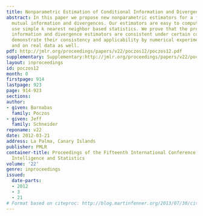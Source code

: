 ```yaml
---
title: Nonparametric Estimation of Conditional Information and Divergences
abstract: In this paper we propose new nonparametric estimators for a family of conditional
  mutual information and divergences. Our estimators are easy to compute; they only
  use simple k nearest neighbor based statistics. We prove that the proposed conditional
  information and divergence estimators are consistent under certain conditions, and
  demonstrate their consistency and applicability by numerical experiments on simulated
  and on real data as well.
pdf: http://jmlr.org/proceedings/papers/v22/poczos12/poczos12.pdf
supplementary: Supplementary:http://jmlr.org/proceedings/papers/v22/poczos12/poczos12Supple.pdf
layout: inproceedings
id: poczos12
month: 0
firstpage: 914
lastpage: 923
page: 914-923
sections: 
author:
- given: Barnabas
  family: Poczos
- given: Jeff
  family: Schneider
reponame: v22
date: 2012-03-21
address: La Palma, Canary Islands
publisher: PMLR
container-title: Proceedings of the Fifteenth International Conference on Artificial
  Intelligence and Statistics
volume: '22'
genre: inproceedings
issued:
  date-parts:
  - 2012
  - 3
  - 21
# Format based on citeproc: http://blog.martinfenner.org/2013/07/30/citeproc-yaml-for-bibliographies/
---
```

